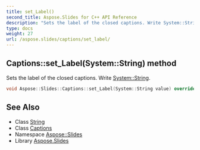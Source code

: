 ```yaml
---
title: set_Label()
second_title: Aspose.Slides for C++ API Reference
description: "Sets the label of the closed captions. Write System::String."
type: docs
weight: 27
url: /aspose.slides/captions/set_label/
---
```

## Captions::set_Label(System::String) method


Sets the label of the closed captions. Write [System::String](../../../system/string/).

```cpp
void Aspose::Slides::Captions::set_Label(System::String value) override
```

## See Also

* Class [String](../../../system/string/)
* Class [Captions](../)
* Namespace [Aspose::Slides](../../)
* Library [Aspose.Slides](../../../)